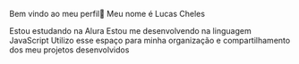 Bem  vindo  ao  meu  perfil💙
Meu nome é Lucas Cheles

Estou estudando na Alura
Estou me desenvolvendo na linguagem JavaScript
Utilizo esse espaço para minha organização e compartilhamento dos meu projetos desenvolvidos
